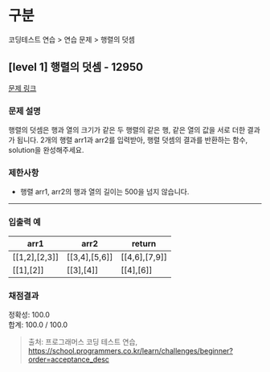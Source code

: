 # 구분

코딩테스트 연습 > 연습 문제 > 행렬의 덧셈

## [level 1] 행렬의 덧셈 - 12950

[문제 링크](https://school.programmers.co.kr/learn/courses/30/lessons/12950)

### 문제 설명

<p>
행렬의 덧셈은 행과 열의 크기가 같은 두 행렬의 같은 행, 같은 열의 값을 서로 더한 결과가 됩니다. 2개의 행렬 arr1과 arr2를 입력받아, 행렬 덧셈의 결과를 반환하는 함수, solution을 완성해주세요.
</p>

### 제한사항

<ul>
  <li>행렬 arr1, arr2의 행과 열의 길이는 500을 넘지 않습니다.</li>
</ul>

<hr>

### 입출력 예

<table class="table">
  <thead>
    <tr>
      <th>arr1</th>
      <th>arr2</th>
      <th>return</th>
    </tr>
  </thead>
  <tbody>
    <tr>
      <td>[[1,2],[2,3]]</td>
      <td>[[3,4],[5,6]]</td>
      <td>[[4,6],[7,9]]</td>
    </tr>
    <tr>
      <td>[[1],[2]]</td>
      <td>[[3],[4]]</td>
      <td>[[4],[6]]</td>
    </tr>
  </tbody>
</table>

### 채점결과

정확성: 100.0<br/>
합계: 100.0 / 100.0

> 출처: 프로그래머스 코딩 테스트 연습, https://school.programmers.co.kr/learn/challenges/beginner?order=acceptance_desc
